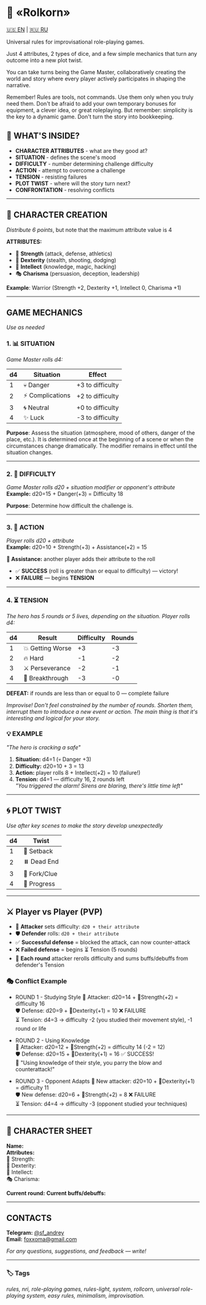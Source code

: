 # 🎲 «Rolkorn»

[🇺🇸 EN](README_EN.md) | [🇷🇺 RU](README.md)

Universal rules for improvisational role-playing games.

Just 4 attributes, 2 types of dice, and a few simple mechanics that turn any outcome into a new plot twist.

You can take turns being the Game Master, collaboratively creating the world and story where every player actively participates in shaping the narrative.

Remember! Rules are tools, not commands. Use them only when you truly need them. Don't be afraid to add your own temporary bonuses for equipment, a clever idea, or great roleplaying. But remember: simplicity is the key to a dynamic game. Don't turn the story into bookkeeping.

## 🎯 WHAT'S INSIDE?

- **CHARACTER ATTRIBUTES** - what are they good at?  
- **SITUATION** - defines the scene's mood  
- **DIFFICULTY** - number determining challenge difficulty  
- **ACTION** - attempt to overcome a challenge  
- **TENSION** - resisting failures  
- **PLOT TWIST** - where will the story turn next?  
- **CONFRONTATION** - resolving conflicts

---

## 👤 CHARACTER CREATION  
*Distribute 6 points*, but note that the maximum attribute value is 4

**ATTRIBUTES:**
- 💪 **Strength** (attack, defense, athletics)  
- 🎯 **Dexterity** (stealth, shooting, dodging)  
- 🧠 **Intellect** (knowledge, magic, hacking)  
- 🎭 **Charisma** (persuasion, deception, leadership)

**Example**: Warrior (Strength +2, Dexterity +1, Intellect 0, Charisma +1)

---

## GAME MECHANICS  
*Use as needed*

### 1. 📊 **SITUATION**  
*Game Master rolls d4:*

| d4  | Situation    | Effect         |
| --- | ------------ | -------------- |
| 1   | 💀 Danger    | +3 to difficulty |
| 2   | ⚡ Complications | +2 to difficulty |
| 3   | 🌀 Neutral   | +0 to difficulty |
| 4   | ✨ Luck      | -3 to difficulty |

**Purpose**: Assess the situation (atmosphere, mood of others, danger of the place, etc.). It is determined once at the beginning of a scene or when the circumstances change dramatically. The modifier remains in effect until the situation changes.

---

### 2. 🎯 **DIFFICULTY**  
*Game Master rolls d20 + situation modifier or opponent's attribute*  
**Example:** d20=15 + Danger(+3) = Difficulty 18

**Purpose**: Determine how difficult the challenge is.

---

### 3. 🎲 **ACTION**  
*Player rolls d20 + attribute*  
**Example:** d20=10 + Strength(+3) + Assistance(+2) = 15

**🤝 Assistance:** another player adds their attribute to the roll

- ✅ **SUCCESS** (roll is greater than or equal to difficulty) — victory!  
- ❌ **FAILURE** — begins **TENSION**

---

### 4. ⏳ **TENSION**  
*The hero has 5 rounds or 5 lives, depending on the situation.
Player rolls d4:*

| d4  | Result       | Difficulty | Rounds |
| --- | ------------ | ---------- | ------ |
| 1   | 💥 Getting Worse | +3        | -3     |
| 2   | 🔥 Hard      | -1        | -2     |
| 3   | ⚔️ Perseverance | -2        | -1     |
| 4   | 🎯 Breakthrough | -3        | -0     |

**DEFEAT:** if rounds are less than or equal to 0 — complete failure

*Improvise! Don't feel constrained by the number of rounds. Shorten them, interrupt them to introduce a new event or action. The main thing is that it's interesting and logical for your story.*

### 💡 EXAMPLE

*"The hero is cracking a safe"*  
1. **Situation:** d4=1 (💀 Danger +3)  
2. **Difficulty:** d20=10 + 3 = 13  
3. **Action:** player rolls 8 + Intellect(+2) = 10 (failure!)  
4. **Tension:** d4=1 — difficulty 16, 2 rounds left  
*"You triggered the alarm! Sirens are blaring, there's little time left"*

---

## 🌀 **PLOT TWIST**
*Use after key scenes to make the story develop unexpectedly*

| d4  | Twist            |
| --- | ---------------- |
| 1   | 🔄 Setback       |
| 2   | ⏸️ Dead End      |
| 3   | 🌱 Fork/Clue     |
| 4   | 🎯 Progress      |

---

## ⚔️ Player vs Player (PVP)

- 🎲 **Attacker** sets difficulty: `d20 + their attribute`  
- 🛡️ **Defender** rolls: `d20 + their attribute`  
- ✅ **Successful defense** = blocked the attack, can now counter-attack  
- ❌ **Failed defense** = begins ⏳ Tension (5 rounds)  
- 🔁 **Each round** attacker rerolls difficulty and sums buffs/debuffs from defender's Tension  

### 🎭 Conflict Example

- ROUND 1 - Studying Style
	🎲 Attacker: d20=14 + 💪Strength(+2) = difficulty 16  
	🛡️ Defense: d20=9 + 🎯Dexterity(+1) = 10 ❌ FAILURE  
	⏳ Tension: d4=3 → difficulty -2 (you studied their movement style), -1 round or life  

- ROUND 2 - Using Knowledge  
	🎲 Attacker: d20=12 + 💪Strength(+2) = difficulty 14 (-2 = 12)  
	🛡️ Defense: d20=15 + 🎯Dexterity(+1) = 16 ✅ SUCCESS!  
	💬 "Using knowledge of their style, you parry the blow and counterattack!"  

- ROUND 3 - Opponent Adapts
	🎲 New attacker: d20=10 + 🎯Dexterity(+1) = difficulty 11  
	🛡️ New defense: d20=6 + 💪Strength(+2) = 8 ❌ FAILURE  
	⏳ Tension: d4=4 → difficulty -3 (opponent studied your techniques)  

---

## 📝 CHARACTER SHEET

**Name:**  
**Attributes:**  
💪 Strength:  
🎯 Dexterity:  
🧠 Intellect:  
🎭 Charisma:  

**Current round:**
**Current buffs/debuffs:**

---

## CONTACTS

**Telegram:** [@sf_andrey](https://t.me/sf_andrey)  
**Email:** foxxoma@gmail.com

*For any questions, suggestions, and feedback — write!*

---

### 🏷️ Tags
*rules, nri, role-playing games, rules-light, system, rollcorn, universal role-playing system, easy rules, minimalism, improvisation.*
